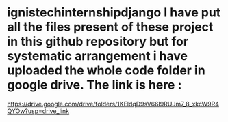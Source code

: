 # ignistechinternshipdjango   I have put all the files present of these project in this github repository but for systematic arrangement i have uploaded the whole code folder in google drive. The link is here :
https://drive.google.com/drive/folders/1KEldqD9sV66I9RUJm7_8_xkcW9R4QYOw?usp=drive_link
